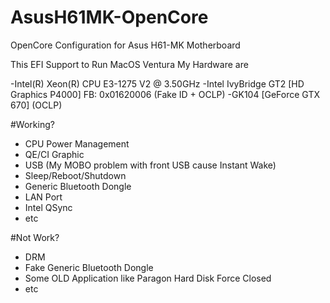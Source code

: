 # AsusH61MK-OpenCore
OpenCore Configuration for Asus H61-MK Motherboard

This EFI Support to Run MacOS Ventura
My Hardware are

-Intel(R) Xeon(R) CPU E3-1275 V2 @ 3.50GHz
-Intel IvyBridge GT2 [HD Graphics P4000] FB: 0x01620006 (Fake ID + OCLP)
-GK104 [GeForce GTX 670] (OCLP)

#Working?

- CPU Power Management
- QE/CI Graphic
- USB (My MOBO problem with front USB cause Instant Wake)
- Sleep/Reboot/Shutdown
- Generic Bluetooth Dongle
- LAN Port
- Intel QSync
- etc

#Not Work?
- DRM
- Fake Generic Bluetooth Dongle
- Some OLD Application like Paragon Hard Disk Force Closed
- etc
